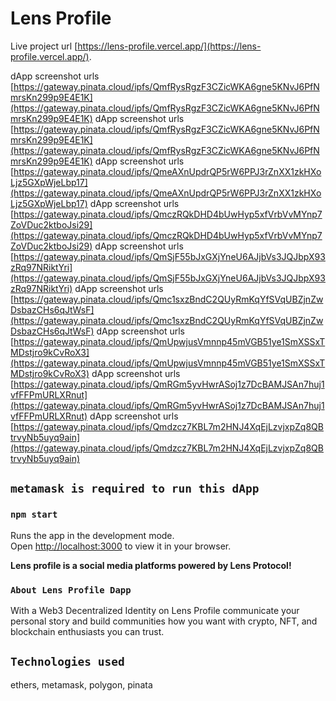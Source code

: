 # Lens Profile 

Live project url [https://lens-profile.vercel.app/](https://lens-profile.vercel.app/).

dApp screenshot urls [https://gateway.pinata.cloud/ipfs/QmfRysRgzF3CZicWKA6gne5KNvJ6PfNmrsKn299p9E4E1K](https://gateway.pinata.cloud/ipfs/QmfRysRgzF3CZicWKA6gne5KNvJ6PfNmrsKn299p9E4E1K)
dApp screenshot urls [https://gateway.pinata.cloud/ipfs/QmfRysRgzF3CZicWKA6gne5KNvJ6PfNmrsKn299p9E4E1K](https://gateway.pinata.cloud/ipfs/QmfRysRgzF3CZicWKA6gne5KNvJ6PfNmrsKn299p9E4E1K)
dApp screenshot urls [https://gateway.pinata.cloud/ipfs/QmeAXnUpdrQP5rW6PPJ3rZnXX1zkHXoLjz5GXpWjeLbp17](https://gateway.pinata.cloud/ipfs/QmeAXnUpdrQP5rW6PPJ3rZnXX1zkHXoLjz5GXpWjeLbp17)
dApp screenshot urls [https://gateway.pinata.cloud/ipfs/QmczRQkDHD4bUwHyp5xfVrbVvMYnp7ZoVDuc2ktboJsi29](https://gateway.pinata.cloud/ipfs/QmczRQkDHD4bUwHyp5xfVrbVvMYnp7ZoVDuc2ktboJsi29)
dApp screenshot urls [https://gateway.pinata.cloud/ipfs/QmSjF55bJxGXjYneU6AJjbVs3JQJbpX93zRq97NRiktYri](https://gateway.pinata.cloud/ipfs/QmSjF55bJxGXjYneU6AJjbVs3JQJbpX93zRq97NRiktYri)
dApp screenshot urls [https://gateway.pinata.cloud/ipfs/Qmc1sxzBndC2QUyRmKqYfSVqUBZjnZwDsbazCHs6qJtWsF](https://gateway.pinata.cloud/ipfs/Qmc1sxzBndC2QUyRmKqYfSVqUBZjnZwDsbazCHs6qJtWsF)
dApp screenshot urls [https://gateway.pinata.cloud/ipfs/QmUpwjusVmnnp45mVGB51ye1SmXSSxTMDstjro9kCvRoX3](https://gateway.pinata.cloud/ipfs/QmUpwjusVmnnp45mVGB51ye1SmXSSxTMDstjro9kCvRoX3)
dApp screenshot urls [https://gateway.pinata.cloud/ipfs/QmRGm5yvHwrASoj1z7DcBAMJSAn7huj1vfFFPmURLXRnut](https://gateway.pinata.cloud/ipfs/QmRGm5yvHwrASoj1z7DcBAMJSAn7huj1vfFFPmURLXRnut)
dApp screenshot urls [https://gateway.pinata.cloud/ipfs/Qmdzcz7KBL7m2HNJ4XqEjLzvjxpZq8QBtrvyNb5uyq9ain](https://gateway.pinata.cloud/ipfs/Qmdzcz7KBL7m2HNJ4XqEjLzvjxpZq8QBtrvyNb5uyq9ain)

## `metamask is required to run this dApp`


### `npm start`

Runs the app in the development mode.\
Open [http://localhost:3000](http://localhost:3000) to view it in your browser.


**Lens profile is a social media platforms powered by Lens Protocol!**

### `About Lens Profile Dapp`

With a Web3 Decentralized Identity on Lens Profile communicate your personal story and build communities how you want with crypto, NFT, and blockchain enthusiasts you can trust.


## `Technologies used`

ethers, metamask, polygon, pinata


